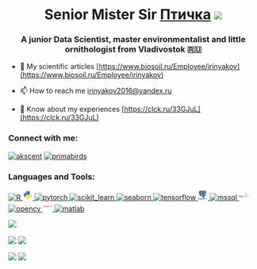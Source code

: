 <h1 align="center">Senior Mister Sir <a href="https://scibird.netlify.app/in-dev" target="_blank">Птичка</a>
<img src="https://github.com/blackcater/blackcater/raw/main/images/Hi.gif" height="32"/></h1>
<h3 align="center">A junior Data Scientist, master environmentalist and little ornithologist from Vladivostok 🇷🇺</h3>

- 📝 My scientific articles [https://www.biosoil.ru/Employee/irinyakov](https://www.biosoil.ru/Employee/irinyakov)

- 📫 How to reach me irinyakov2016@yandex.ru

- 📄 Know about my experiences [https://clck.ru/33GJuL](https://clck.ru/33GJuL)

<h3 align="left">Connect with me:</h3>
<p align="left">
<a href="https://kaggle.com/akscent" target="blank"><img align="center" src="https://raw.githubusercontent.com/rahuldkjain/github-profile-readme-generator/master/src/images/icons/Social/kaggle.svg" alt="akscent" height="15" width="15" /></a>
<a href="https://t.me/calmeds" target="blank"><img align="center" src="https://upload.wikimedia.org/wikipedia/commons/8/82/Telegram_logo.svg" alt="primabirds" height="15" width="15" /></a>
</p>

<h3 align="left">Languages and Tools:</h3>
<p align="left"> <a href="https://www.r-project.org" target="_blank" rel="noreferrer"> <img src="https://www.r-project.org/logo/Rlogo.svg" alt="R" width="20" height="20"/> </a> <a href="https://www.python.org" target="_blank" rel="noreferrer"> <img src="https://raw.githubusercontent.com/devicons/devicon/master/icons/python/python-original.svg" alt="python" width="20" height="20"/> </a> <a href="https://pytorch.org/" target="_blank" rel="noreferrer"> <img src="https://www.vectorlogo.zone/logos/pytorch/pytorch-icon.svg" alt="pytorch" width="20" height="20"/> </a> <a href="https://scikit-learn.org/" target="_blank" rel="noreferrer"> <img src="https://upload.wikimedia.org/wikipedia/commons/0/05/Scikit_learn_logo_small.svg" alt="scikit_learn" width="20" height="20"/> </a> <a href="https://seaborn.pydata.org/" target="_blank" rel="noreferrer"> <img src="https://seaborn.pydata.org/_images/logo-mark-lightbg.svg" alt="seaborn" width="20" height="20"/> </a> <a href="https://www.tensorflow.org" target="_blank" rel="noreferrer"> <img src="https://www.vectorlogo.zone/logos/tensorflow/tensorflow-icon.svg" alt="tensorflow" width="20" height="20"/> </a> <a href="https://www.postgresql.org" target="_blank" rel="noreferrer"> <img src="https://raw.githubusercontent.com/devicons/devicon/master/icons/postgresql/postgresql-original-wordmark.svg" alt="postgresql" width="20" height="20"/> </a> <a href="https://www.microsoft.com/en-us/sql-server" target="_blank" rel="noreferrer"> <img src="https://www.svgrepo.com/show/303229/microsoft-sql-server-logo.svg" alt="mssql" width="20" height="20"/> </a> <a href="https://www.mysql.com/" target="_blank" rel="noreferrer"> <img src="https://raw.githubusercontent.com/devicons/devicon/master/icons/mysql/mysql-original-wordmark.svg" alt="mysql" width="20" height="20"/> </a> <a href="https://opencv.org/" target="_blank" rel="noreferrer"> <img src="https://www.vectorlogo.zone/logos/opencv/opencv-icon.svg" alt="opencv" width="20" height="20"/> </a> <a href="https://www.oracle.com/" target="_blank" rel="noreferrer"> <img src="https://raw.githubusercontent.com/devicons/devicon/master/icons/oracle/oracle-original.svg" alt="oracle" width="20" height="20"/> </a> <a href="https://www.mathworks.com/" target="_blank" rel="noreferrer"> <img src="https://upload.wikimedia.org/wikipedia/commons/2/21/Matlab_Logo.png" alt="matlab" width="20" height="20"/> </a> </p>

![](http://github-profile-summary-cards.vercel.app/api/cards/profile-details?username=akscent&theme=github)

![](http://github-profile-summary-cards.vercel.app/api/cards/repos-per-language?username=akscent&theme=github) ![](http://github-profile-summary-cards.vercel.app/api/cards/most-commit-language?username=akscent&theme=github)

![](http://github-profile-summary-cards.vercel.app/api/cards/stats?username=akscent&theme=github) ![](http://github-profile-summary-cards.vercel.app/api/cards/productive-time?username=akscent&theme=github&utcOffset=8)
